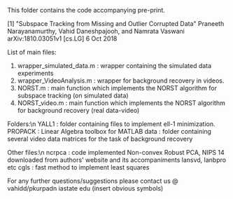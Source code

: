 This folder contains the code accompanying pre-print.

[1] "Subspace Tracking from Missing and Outlier Corrupted Data"
     Praneeth Narayanamurthy, Vahid Daneshpajooh, and Namrata Vaswani
     arXiv:1810.03051v1 [cs.LG] 6 Oct 2018

List of main files:
1. wrapper_simulated_data.m : wrapper containing the simulated data experiments
2. wrapper_VideoAnalysis.m  : wrapper for background recovery in videos.
3. NORST.m       : main function which implements the NORST algorithm for subspace tracking (on simulated data)
4. NORST_video.m : main function which implements the NORST algorithm for background recovery (real data-video)

Folders:\n
	YALL1 : folder containing files to implement ell-1 minimization.
	PROPACK : Linear Algebra toolbox for MATLAB
	data : folder containing several video data matrices for the task of background recovery

Other files:\n
	ncrpca : code implemented Non-convex Robust PCA, NIPS 14 downloaded from authors' website and its accompaniments lansvd, lanbpro etc
	cgls : fast method to implement least squares

For any further questions/suggestions please contact us @ vahidd/pkurpadn iastate edu (insert obvious symbols)

